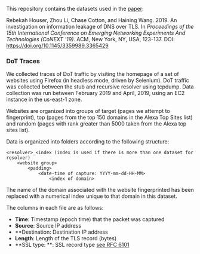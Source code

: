 This repository contains the datasets used in the [paper](https://dl.acm.org/citation.cfm?id=3365429):

Rebekah Houser, Zhou Li, Chase Cotton, and Haining Wang. 2019. An investigation on information leakage of DNS over TLS. In *Proceedings of the 15th International Conference on Emerging Networking Experiments And Technologies (CoNEXT '19).* ACM, New York, NY, USA, 123-137. DOI: https://doi.org/10.1145/3359989.3365429



### DoT Traces

We collected traces of DoT traffic by visiting the homepage of a set of websites using Firefox (in headless mode, driven by Selenium). DoT traffic was collected between the stub and recursive resolver using tcpdump. Data collection was run between February 2019 and April, 2019, using an EC2 instance in the us-east-1 zone.

Websites are organized into groups of target (pages we attempt to fingerprint), top (pages from the top 150 domains in the Alexa Top Sites list) and random (pages with rank greater than 5000 taken from the Alexa top sites list).

Data is organized into folders according to the following structure:

	<resolver>_<index (index is used if there is more than one dataset for resolver)
		<website group>
			<padding>
				<date-time of capture: YYYY-mm-dd-HH-MM>
					<index of domain>


The name of the domain associated with the website fingerprinted has been replaced with a numerical index unique to that domain in this dataset.

The columns in each file are as follows:

- **Time**: Timestamp (epoch time) that the packet was captured
- **Source**: Source IP address
- **Destination: Destination IP address
- **Length**: Length of the TLS record (bytes)
- **SSL type: **: SSL record type [see RFC 6101](https://tools.ietf.org/html/rfc6101)
